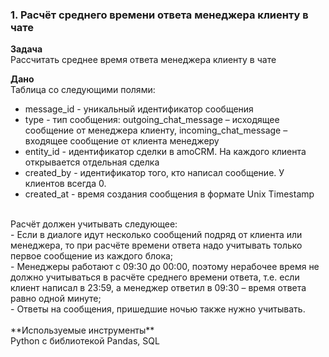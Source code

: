 ### 1. Расчёт среднего времени ответа менеджера клиенту в чате
**Задача**<br>
Рассчитать среднее время ответа менеджера клиенту в чате

**Дано**<br>
Таблица со следующими полями:<br>
- message_id - уникальный идентификатор сообщения<br>
- type - тип сообщения: outgoing_chat_message – исходящее сообщение от менеджера клиенту, incoming_chat_message – входящее сообщение от клиента менеджеру<br>
- entity_id - идентификатор сделки в amoCRM. На каждого клиента открывается отдельная сделка<br>
- created_by - идентификатор того, кто написал сообщение. У клиентов всегда 0.<br>
- created_at - время создания сообщения в формате Unix Timestamp<br>
<br>
Расчёт должен учитывать следующее:<br>
- Если в диалоге идут несколько сообщений подряд от клиента или менеджера, то при расчёте времени ответа надо учитывать только первое сообщение из каждого блока;<br>
- Менеджеры работают с 09:30 до 00:00, поэтому нерабочее время не должно учитываться в расчёте среднего времени ответа, т.е. если клиент написал в 23:59, а менеджер ответил в 09:30 – время ответа равно одной минуте;<br>
- Ответы на сообщения, пришедшие ночью также нужно учитывать.<br>
<br>
**Используемые инструменты**<br>
Python с библиотекой Pandas, SQL
